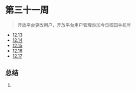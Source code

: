 # 第三十一周

>开放平台更改用户，开放平台用户管理添加今日校园手机号

- [12.13](12.13.md)
- [12.14](12.14.md)
- [12.15](12.15.md)
- [12.16](12.16.md)
- [12.17](12.17.md)

## 总结

1. 

